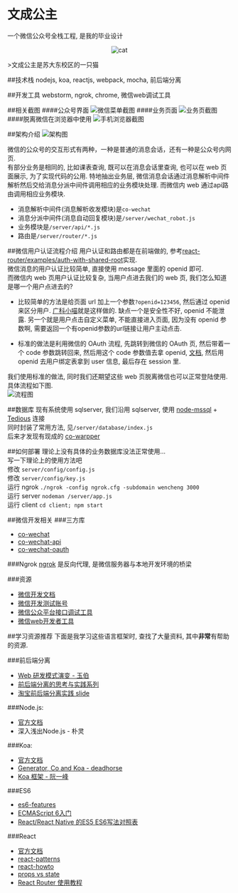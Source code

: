 # 文成公主
一个微信公众号全栈工程, 是我的毕业设计
<p align="center" >
  <img src="https://raw.github.com/wujichao/wencheng/master/screenshots/cat.jpg" alt="cat" title="cat">
</p>
>文成公主是苏大东校区的一只猫


##技术栈
nodejs, koa, reactjs, webpack, mocha, 前后端分离


##开发工具
webstorm, ngrok, chrome, 微信web调试工具


##相关截图
####公众号界面
![微信菜单截图](https://raw.github.com/wujichao/wencheng/master/screenshots/wechat.png)
####业务页面
![业务页截图](https://raw.github.com/wujichao/wencheng/master/screenshots/pages.png)
####脱离微信在浏览器中使用
![手机浏览器截图](https://raw.github.com/wujichao/wencheng/master/screenshots/safari.png)


##架构介绍
![架构图](https://raw.github.com/wujichao/wencheng/master/screenshots/modules.png)

微信的公众号的交互形式有两种，一种是普通的消息会话，还有一种是公众号内网页.  
有部分业务是相同的, 比如课表查询, 既可以在消息会话里查询, 也可以在 web 页面展示, 为了实现代码的公用. 特地抽出业务层, 微信消息会话通过消息解析中间件解析然后交给消息分派中间件调用相应的业务模块处理. 而微信内 web 通过api路由调用相应业务模块.

- 消息解析中间件(消息解析收发模块)是`co-wechat`
- 消息分派中间件(消息自动回复模块)是`/server/wechat_robot.js`
- 业务模块是`/server/api/*.js`
- 路由是`/server/router/*.js`


##微信用户认证流程介绍
用户认证和路由都是在前端做的, 参考[react-router/examples/auth-with-shared-root](https://github.com/reactjs/react-router/tree/master/examples/auth-with-shared-root)实现.  
微信消息的用户认证比较简单, 直接使用 message 里面的 openid 即可.  
而微信内 web 页用户认证比较复杂, 当用户点进去我们的 web 页, 我们怎么知道是哪一个用户点进去的?

- 比较简单的方法是给页面 url 加上一个参数`?openid=123456`, 然后通过 openid 来区分用户. [广科小喵](https://github.com/paicha/gxgk-wechat-server)就是这样做的. 缺点一个是安全性不好, openid 不能泄露. 另一个就是用户点击自定义菜单, 不能直接进入页面, 因为没有 openid 参数啊, 需要返回一个有openid参数的url链接让用户主动点击.

- 标准的做法是利用微信的 OAuth 流程, 先跳转到微信的 OAuth 页, 然后带着一个 code 参数跳转回来, 然后用这个 code 参数值去拿 openid, [文档](http://mp.weixin.qq.com/wiki/4/9ac2e7b1f1d22e9e57260f6553822520.html), 然后用 openid 去用户绑定表拿到 user 信息, 最后存在 session 里. 

我们使用标准的做法, 同时我们还期望这些 web 页脱离微信也可以正常登陆使用. 具体流程如下图.  
![流程图](https://raw.github.com/wujichao/wencheng/master/screenshots/auth_flow.png)


##数据库
现有系统使用 sqlserver, 我们沿用 sqlserver, 使用 [node-mssql](https://github.com/patriksimek/node-mssql) + [Tedious](https://www.npmjs.com/package/tedious) 连接  
同时封装了常用方法, 见`/server/database/index.js`  
后来才发现有现成的 [co-warpper](https://github.com/patriksimek/co-mssql)


##如何部署
理论上没有具体的业务数据库没法正常使用...   
写一下理论上的使用方法吧  
修改 `server/config/config.js`   
修改 `server/config/key.js`  
运行 ngrok `./ngrok -config ngrok.cfg -subdomain wencheng 3000`  
运行 server `nodeman /server/app.js`  
运行 client `cd client; npm start`  


##微信开发相关
###三方库
- [co-wechat](https://github.com/node-webot/co-wechat)
- [co-wechat-api](https://github.com/node-webot/co-wechat-api)
- [co-wechat-oauth](https://github.com/node-webot/co-wechat-oauth)

###Ngrok
[ngrok](https://ngrok.com) 是反向代理, 是微信服务器与本地开发环境的桥梁

###资源
- [微信开发文档](http://mp.weixin.qq.com/wiki/home/index.html)
- [微信开发测试账号](http://mp.weixin.qq.com/debug/cgi-bin/sandbox?t=sandbox/login)
- [微信公众平台接口调试工具](http://mp.weixin.qq.com/debug/)
- [微信web开发者工具](https://mp.weixin.qq.com/wiki/10/e5f772f4521da17fa0d7304f68b97d7e.html)

##学习资源推荐
下面是我学习这些语言框架时, 查找了大量资料, 其中**非常**有帮助的资源.

###前后端分离
- [Web 研发模式演变 - 玉伯](https://github.com/lifesinger/lifesinger.github.com/issues/184)   
- [前后端分离的思考与实践系列](http://blog.jobbole.com/65513/)
- [淘宝前后端分离实践 slide](http://2014.jsconf.cn/slides/herman-taobaoweb/index.html)   

###Node.js:
- [官方文档](https://nodejs.org/api/)
- 深入浅出Node.js - 朴灵

###Koa:
- [官方文档](https://github.com/koajs/koa)
- [Generator, Co and Koa - deadhorse](http://deadhorse.me/co-and-koa-talk/)
- [Koa 框架 - 阮一峰](http://javascript.ruanyifeng.com/nodejs/koa.html)

###ES6

- [es6-features](http://es6-features.org/)
- [ECMAScript 6入门](http://es6.ruanyifeng.com/)
- [React/React Native 的ES5 ES6写法对照表](http://bbs.reactnative.cn/topic/15/react-react-native-%E7%9A%84es5-es6%E5%86%99%E6%B3%95%E5%AF%B9%E7%85%A7%E8%A1%A8/2)

###React
- [官方文档](https://facebook.github.io/react/docs/getting-started.html)
- [react-patterns](https://github.com/planningcenter/react-patterns)
- [react-howto](https://github.com/petehunt/react-howto)
- [props vs state](https://github.com/uberVU/react-guide/blob/master/props-vs-state.md)
- [React Router 使用教程](http://www.ruanyifeng.com/blog/2016/05/react_router.html)